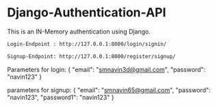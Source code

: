 # Django-Authentication-API
This is an IN-Memory authentication using Django.

```bash
Login-Endpoint : http://127.0.0.1:8000/login/signin/

Signup-Endpoint: http://127.0.0.1:8000/register/signup/
 ```
 Parameters for login: 
{
    "email": "smnavin3d@gmail.com",
    "password": "navin123"
}

parameters for signup:
{
    "email": "smnavin65@gmail.com",
    "password": "navin123",
    "password1": "navin123"
}
